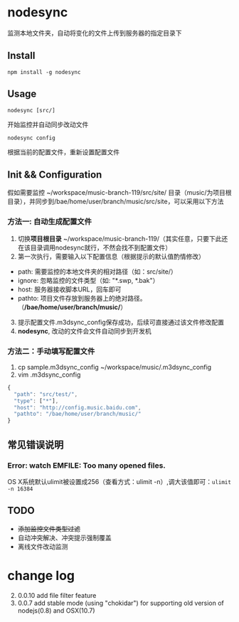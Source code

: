 # nodesync

监测本地文件夹，自动将变化的文件上传到服务器的指定目录下

## Install

```
npm install -g nodesync
```

## Usage

```
nodesync [src/]
```
开始监控并自动同步改动文件

```
nodesync config
```
根据当前的配置文件，重新设置配置文件

## Init && Configuration

假如需要监控 ~/workspace/music-branch-119/src/site/ 目录（music/为项目根目录），并同步到/bae/home/user/branch/music/src/site，可以采用以下方法

### 方法一: 自动生成配置文件
1. 切换**项目根目录** ~/workspace/music-branch-119/（其实任意，只要下此还在该目录调用nodesync就行，不然会找不到配置文件）
2. 第一次执行，需要输入以下配置信息（根据提示的默认值酌情修改）
  + path: 需要监控的本地文件夹的相对路径（如：src/site/）
  + ignore: 忽略监控的文件类型（如: "*.swp, *.bak"）
  + host: 服务器接收脚本URL，回车即可
  + pathto: 项目文件存放到服务器上的绝对路径。（**/bae/home/user/branch/music/**）
3. 提示配置文件.m3dsync_config保存成功，后续可直接通过该文件修改配置
4. **nodesync**, 改动的文件会文件自动同步到开发机

### 方法二：手动填写配置文件
1. cp sample.m3dsync_config ~/workspace/music/.m3dsync_config
2. vim .m3dsync_config

``` javascript
{
  "path": "src/test/",
  "type": ["*"],
  "host": "http://config.music.baidu.com",
  "pathto": "/bae/home/user/branch/music/"
}
```

## 常见错误说明

### Error: watch EMFILE: Too many opened files.
OS X系统默认ulimit被设置成256（查看方式：ulimit -n）,调大该值即可：`ulimit -n 16384`

## TODO
- <del>添加监控文件类型过滤</del>
- 自动冲突解决、冲突提示强制覆盖
- 离线文件改动监测


# change log
2. 0.0.10 add file filter feature
1. 0.0.7 add stable mode (using "chokidar") for supporting old version of nodejs(0.8) and OSX(10.7)

